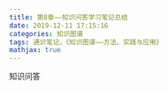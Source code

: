 ```yaml
---
title: 第8章——知识问答学习笔记总结
date: 2019-12-11 17:15:16
categories: 知识图谱
tags: 通识笔记，《知识图谱——方法、实践与应用》
mathjax: true
---
```


知识问答

<!--more-->

